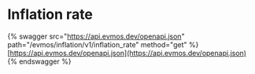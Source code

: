 # Inflation rate

{% swagger src="https://api.evmos.dev/openapi.json" path="/evmos/inflation/v1/inflation_rate" method="get" %}
[https://api.evmos.dev/openapi.json](https://api.evmos.dev/openapi.json)
{% endswagger %}
